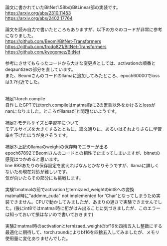 論文に書かれていたBitNet1.58bのBitLinear部の実装です。<br>
https://arxiv.org/abs/2310.11453<br>
https://arxiv.org/abs/2402.17764<br>
<br>
論文を読み自力で書いたところもありますが、以下の方々のコードが非常に参考になりました。<br>
https://github.com/Beomi/BitNet-Transformers<br>
https://github.com/frodo821/BitNet-Transformers<br>
https://github.com/kyegomez/BitNet<br>
<br>
参考にさせてもらったコードから大きな変更点としては、activationの順番とdeqauntizeの部分を直しています。<br>
また、Beomiさんのコードのllamaに追加してみたところ、epoch60000でlossは3.7付近でした。<br>
<br>
<br>
補足1:torch.compile<br>
自作したGPTではtorch.compileはmatmal後に2の累乗以外をかけるとlossがnanになりました。ところがllamaだと問題ないようです。<br>
<br>
補足2:モデルサイズと学習率について<br>
モデルサイズを大きくするとともに、論文通りに、あるいはそれよりさらに学習率を下げたほうが良さそうです。<br>
<br>
補足3:上記のllamaのweightの保存時でエラーが出る<br>
epoch67892でBeomiさんのコードとの相性で止まってしまいますが、bitnetの感覚はつかめると思います。<br>
line 893あたりの保存設定を変えればなんとかなりそうですが、llamaに詳しくないため現在対処が難しいです。<br>
気が向いたらその部分にも挑戦します。
<br>
<br>
実験1:matmalの前でactivationとternizaed_weightのint8への変換<br>
matmal時に"addmm_cuda" not implemented for 'Char'となってしまうため実装できません。CPUで動かしてみましたが、あまりの遅さで実験できませんでした。(後にint8ではmatmal時に桁がはみ出ることに気づきましたが、このエラーは知っておいて損はないので書いておきます)<br>
<br>
実験2:matmal時のactivationとternizaed_weightのbf16を四捨五入し整数にする<br>
最適化に期待して、torch.roundによりbf16を四捨五入してみましたが、メモリ使用量に変化ありませんでした。<br>

